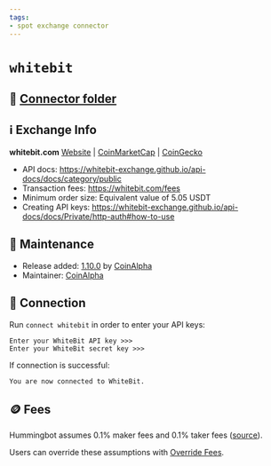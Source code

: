 ```yaml
---
tags:
- spot exchange connector
---
```


# `whitebit`

## 📁 [Connector folder](https://github.com/hummingbot/hummingbot/tree/master/hummingbot/connector/exchange/whitebit)

## ℹ️ Exchange Info

**whitebit.com** [Website](https://whitebit.com/) | [CoinMarketCap](https://coinmarketcap.com/exchanges/whitebit/) | [CoinGecko](https://www.coingecko.com/en/exchanges/whitebit)

* API docs: https://whitebit-exchange.github.io/api-docs/docs/category/public
* Transaction fees: https://whitebit.com/fees
* Minimum order size: Equivalent value of 5.05 USDT
* Creating API keys: https://whitebit-exchange.github.io/api-docs/docs/Private/http-auth#how-to-use

## 👷 Maintenance

* Release added: [1.10.0](/release-notes/1.10.0/) by [CoinAlpha](https://coinalpha.com)
* Maintainer: [CoinAlpha](https://coinalpha.com)

## 🔑 Connection

Run `connect whitebit` in order to enter your API keys:
 
```
Enter your WhiteBit API key >>>
Enter your WhiteBit secret key >>>
```

If connection is successful:
```
You are now connected to WhiteBit.
```

## 🪙 Fees

Hummingbot assumes 0.1% maker fees and 0.1% taker fees ([source](https://github.com/hummingbot/hummingbot/blob/master/hummingbot/connector/exchange/whitebit/whitebit_utils.py)).

Users can override these assumptions with [Override Fees](/global-configs/override-fees/).